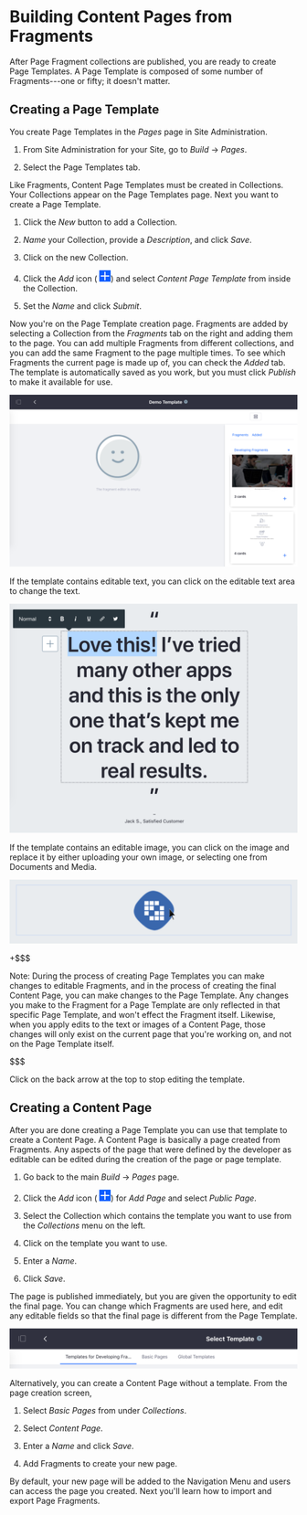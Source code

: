 # Building Content Pages from Fragments [](id=building-content-pages-from-fragments)

After Page Fragment collections are published, you are ready to create Page
Templates.  A Page Template is composed of some number of Fragments---one or
fifty; it doesn't matter.

## Creating a Page Template [](id=creating-a-page-template)

You create Page Templates in the *Pages* page in Site Administration.

1.  From Site Administration for your Site, go to *Build* &rarr; *Pages*.

2.  Select the Page Templates tab.

Like Fragments, Content Page Templates must be created in Collections. Your
Collections appear on the Page Templates page. Next you want to create a Page
Template.

1.  Click the *New* button to add a Collection.

2.  *Name* your Collection, provide a *Description*, and click *Save*.

3.  Click on the new Collection.

4.  Click the *Add* icon (
    ![Add Page Template](../../../../../../images/icon-add.png)) 
    and select *Content Page Template* from inside the Collection.

5.  Set the *Name* and click *Submit*.

Now you're on the Page Template creation page. Fragments are added by selecting 
a Collection from the *Fragments* tab on the right and adding them to the page. 
You can add multiple Fragments from different collections, and you can add the 
same Fragment to the page multiple times. To see which Fragments the current 
page is made up of, you can check the *Added* tab. The template is 
automatically saved as you work, but you must click *Publish* to make it 
available for use.

![Figure 1: The Page Template Creation page.](../../../../../../images/content-page-template-creation.png)

If the template contains editable text, you can click on the editable text area to change the text.

![Figure 2: Editing text inline.](../../../../../../images/edit-text-inline.png)

If the template contains an editable image, you can click on the image and 
replace it by either uploading your own image, or selecting one from Documents 
and Media.

![Figure 3: When you mouse over an editable image a blue outline will appear. You can replace it by clicking on it.](../../../../../../images/edit-image-inline.png)

+$$$

Note: During the process of creating Page Templates you can make changes to editable Fragments, and in the process of creating the final Content Page, you can make changes to the Page Template. Any changes you make to the Fragment for a Page Template are only reflected in that specific Page Template, and won't effect the Fragment itself. Likewise, when you apply edits to the text or images of a Content Page, those changes will only exist on the current page that you're working on, and not on the Page Template itself.

$$$

Click on the back arrow at the top to stop editing the template.

## Creating a Content Page [](id=creating-a-content-page)

After you are done creating a Page Template you can use that template to create 
a Content Page. A Content Page is basically a page created from Fragments. Any 
aspects of the page that were defined by the developer as editable can be 
edited during the creation of the page or page template.

1.  Go back to the main *Build* &rarr; *Pages* page.

2.  Click the *Add* icon (
    ![Add Page](../../../../../../images/icon-add.png)) for *Add Page* and 
    select *Public Page*.

3.  Select the Collection which contains the template you want to 
    use from the *Collections* menu on the left.

4.  Click on the template you want to use.

5.  Enter a *Name*.

6.  Click *Save*.

The page is published immediately, but you are given the opportunity to edit 
the final page. You can change which Fragments are used here, and edit any 
editable fields so that the final page is different from the Page Template.

![Figure 4: Selecting you page template.](../../../../../../images/selecting-template.png)

Alternatively, you can create a Content Page without a template. From the page
creation screen,

1.  Select *Basic Pages* from under *Collections*.

2.  Select *Content Page*.

3.  Enter a *Name* and click *Save*.

5.  Add Fragments to create your new page.
    
By default, your new page will be added to the Navigation Menu and users can 
access the page you created. Next you'll learn how to import and export 
Page Fragments.
